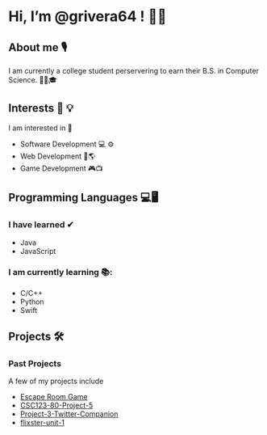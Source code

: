 # Hi, I’m @grivera64 ! 👋😀

## About me 🎙

I am currently a college student perservering to earn their B.S. in Computer Science. 👨‍🎓🎓

## Interests 🧠 💡

I am interested in 🔎
- Software Development 💻 ⚙
- Web Development 📶🌎
- Game Development 🎮📺

## Programming Languages 💻🖥

### I have learned ✔
- Java
- JavaScript

### I am currently learning 📚:
- C/C++
- Python
- Swift

## Projects 🛠

### Past Projects 
A few of my projects include
- [Escape Room Game](https://github.com/grivera64/Escape-Room-Game-CSSIx-2020)
- [CSC123-80-Project-5](https://github.com/grivera64/CSC123-80-Project-5)
- [Project-3-Twitter-Companion](https://github.com/grivera64/Project-3-Twitter-Companion)
- [flixster-unit-1](https://github.com/grivera64/flixster-unit-1)

<!--
### Current Projects
I am currently working on:
- Derivative Calculator

## Contact
### Contact me @ _____
-->

<!-- Defaults for README.md
- 👋 Hi, I’m @grivera64 ! Welcome to my page!
- 👀 I’m interested in ...
- 🌱 I’m currently learning ...
- 💞️ I’m looking to collaborate on ...
- 📫 How to reach me ...
-->
<!---
grivera64/grivera64 is a ✨ special ✨ repository because its `README.md` (this file) appears on your GitHub profile.
You can click the Preview link to take a look at your changes.
--->
